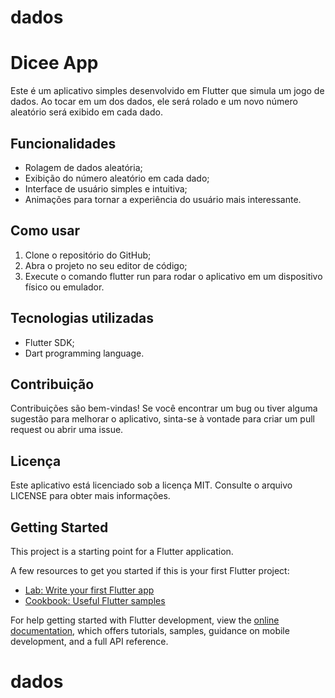 # dados

# **Dicee App**

Este é um aplicativo simples desenvolvido em Flutter que simula um jogo de dados. Ao tocar em um dos dados, ele será rolado e um novo número aleatório será exibido em cada dado.

## **Funcionalidades**

* Rolagem de dados aleatória;
* Exibição do número aleatório em cada dado;
* Interface de usuário simples e intuitiva;
* Animações para tornar a experiência do usuário mais interessante.

## **Como usar**

1. Clone o repositório do GitHub;
2. Abra o projeto no seu editor de código;
3. Execute o comando flutter run para rodar o aplicativo em um dispositivo físico ou emulador.

## **Tecnologias utilizadas**

* Flutter SDK;
* Dart programming language.

## **Contribuição**

Contribuições são bem-vindas! Se você encontrar um bug ou tiver alguma sugestão para melhorar o aplicativo, sinta-se à vontade para criar um pull request ou abrir uma issue.

## **Licença**

Este aplicativo está licenciado sob a licença MIT. Consulte o arquivo LICENSE para obter mais informações.

## Getting Started

This project is a starting point for a Flutter application.

A few resources to get you started if this is your first Flutter project:

- [Lab: Write your first Flutter app](https://docs.flutter.dev/get-started/codelab)
- [Cookbook: Useful Flutter samples](https://docs.flutter.dev/cookbook)

For help getting started with Flutter development, view the
[online documentation](https://docs.flutter.dev/), which offers tutorials,
samples, guidance on mobile development, and a full API reference.
# dados
